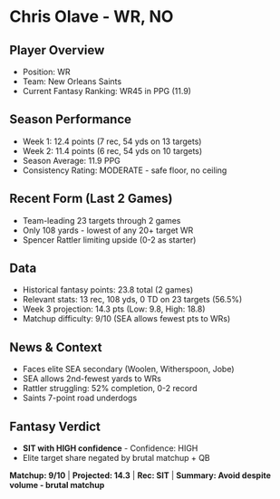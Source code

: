 # Chris Olave - WR, NO

## Player Overview
- Position: WR
- Team: New Orleans Saints
- Current Fantasy Ranking: WR45 in PPG (11.9)

## Season Performance
- Week 1: 12.4 points (7 rec, 54 yds on 13 targets)
- Week 2: 11.4 points (6 rec, 54 yds on 10 targets)
- Season Average: 11.9 PPG
- Consistency Rating: MODERATE - safe floor, no ceiling

## Recent Form (Last 2 Games)
- Team-leading 23 targets through 2 games
- Only 108 yards - lowest of any 20+ target WR
- Spencer Rattler limiting upside (0-2 as starter)

## Data
- Historical fantasy points: 23.8 total (2 games)
- Relevant stats: 13 rec, 108 yds, 0 TD on 23 targets (56.5%)
- Week 3 projection: 14.3 pts (Low: 9.8, High: 18.8)
- Matchup difficulty: 9/10 (SEA allows fewest pts to WRs)

## News & Context
- Faces elite SEA secondary (Woolen, Witherspoon, Jobe)
- SEA allows 2nd-fewest yards to WRs
- Rattler struggling: 52% completion, 0-2 record
- Saints 7-point road underdogs

## Fantasy Verdict
- **SIT with HIGH confidence** - Confidence: HIGH
- Elite target share negated by brutal matchup + QB

**Matchup: 9/10** | **Projected: 14.3** | **Rec: SIT** | **Summary: Avoid despite volume - brutal matchup**
